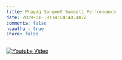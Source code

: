 ```yaml
---
title: Prayag Sangeet Sameeti Performance
date: 2019-01-19T14:04:40.407Z
comments: false
noauthor: true
share: false
---
```

[![Youtube Video](https://i.ytimg.com/vi/2QL8tl80CRA/hqdefault.jpg?sqp=-oaymwEjCNACELwBSFryq4qpAxUIARUAAAAAGAElAADIQj0AgKJDeAE=&rs=AOn4CLCoZ_3GEraaKI6owIoi05lzTqsb0w)](https://www.youtube.com/watch?v=2QL8tl80CRA)
